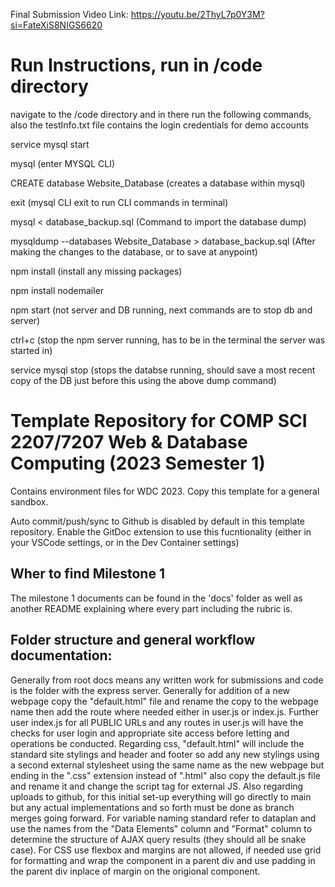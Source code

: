 Final Submission Video Link:
https://youtu.be/2ThyL7p0Y3M?si=FateXiS8NIGS6620

# Run Instructions, run in /code directory
navigate to the /code directory and in there run the following commands, also the testInfo.txt file contains the login credentials for demo accounts

service mysql start

mysql (enter MYSQL CLI)

CREATE database Website_Database (creates a database within mysql)

exit (mysql CLI exit to run CLI commands in terminal)

mysql < database_backup.sql (Command to import the database dump)

mysqldump --databases Website_Database > database_backup.sql (After making the changes to the database, or to save at anypoint)

npm install (install any missing packages)

npm install nodemailer

npm start (not server and DB running, next commands are to stop db and server)

ctrl+c (stop the npm server running, has to be in the terminal the server was started in)

service mysql stop (stops the databse running, should save a most recent copy of the DB just before this using the above dump command)

# Template Repository for COMP SCI 2207/7207 Web & Database Computing (2023 Semester 1)

Contains environment files for WDC 2023. Copy this template for a general sandbox.

Auto commit/push/sync to Github is disabled by default in this template repository.
Enable the GitDoc extension to use this fucntionality (either in your VSCode settings, or in the Dev Container settings)

## Wher to find Milestone 1

The milestone 1 documents can be found in the 'docs' folder as well as another README explaining where every part including the rubric is.

## Folder structure and general workflow documentation:

Generally from root docs means any written work for submissions and code is the folder with the express server. Generally for addition of a new webpage copy the "default.html" file and rename the copy to the webpage name then add the route where needed either in user.js or index.js. Further user index.js for all PUBLIC URLs and any routes in user.js will have the checks for user login and appropriate site access before letting and operations be conducted. Regarding css, "default.html" will include the standard site stylings and header and footer so add any new stylings using a second external stylesheet using the same name as the new webpage but ending in the ".css" extension instead of ".html" also copy the default.js file and rename it and change the script tag for external JS. Also regarding uploads to github, for this initial set-up everything will go directly to main but any actual implementations and so forth must be done as branch merges going forward. For variable naming standard refer to dataplan and use the names from the "Data Elements" column and "Format" column to determine the structure of AJAX query results (they should all be snake case). For CSS use flexbox and margins are not allowed, if needed use grid for formatting and wrap the component in a parent div and use padding in the parent div inplace of margin on the origional component.
